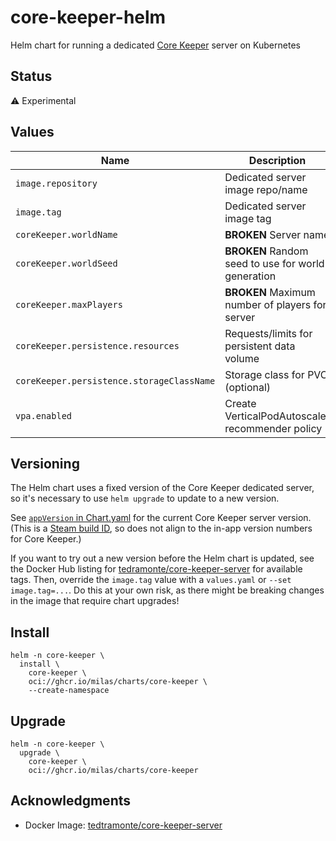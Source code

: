 # core-keeper-helm
Helm chart for running a dedicated [Core Keeper][core-keeper] server on Kubernetes

## Status
⚠️ Experimental

## Values
| Name                                      | Description                                        | Default                                            |
|-------------------------------------------|----------------------------------------------------|----------------------------------------------------|
| `image.repository`                        | Dedicated server image repo/name                   | [tedtramonte/core-keeper-server][]                 |
| `image.tag`                               | Dedicated server image tag                         |                                                    |
| `coreKeeper.worldName`                    | **BROKEN** Server name                             | Core Keeper Server                                 |
| `coreKeeper.worldSeed`                    | **BROKEN** Random seed to use for world generation | 0                                                  |
| `coreKeeper.maxPlayers`                   | **BROKEN** Maximum number of players for server    | 100                                                |
| `coreKeeper.persistence.resources`        | Requests/limits for persistent data volume         | <pre lang="yaml">requests: { storage: 1GiB }</pre> |
| `coreKeeper.persistence.storageClassName` | Storage class for PVC (optional)                   |                                                    |
| `vpa.enabled`                             | Create VerticalPodAutoscaler recommender policy    | false                                              |

## Versioning
The Helm chart uses a fixed version of the Core Keeper dedicated server,
so it's necessary to use `helm upgrade` to update to a new version.

See [`appVersion` in Chart.yaml][chart-appVersion] for the current Core Keeper server version.
(This is a [Steam build ID][steam-builds], so does not align to the in-app version numbers for Core Keeper.)

If you want to try out a new version before the Helm chart is updated, see the Docker Hub listing for [tedramonte/core-keeper-server][tedtramonte/core-keeper-server-tags] for available tags.
Then, override the `image.tag` value with a `values.yaml` or `--set image.tag=...`.
Do this at your own risk, as there might be breaking changes in the image that require chart upgrades!

## Install
```shell
helm -n core-keeper \
  install \
    core-keeper \
    oci://ghcr.io/milas/charts/core-keeper \
    --create-namespace
```

## Upgrade
```shell
helm -n core-keeper \
  upgrade \
    core-keeper \
    oci://ghcr.io/milas/charts/core-keeper
```

## Acknowledgments
* Docker Image: [tedtramonte/core-keeper-server][] 

[chart-appVersion]: https://github.com/milas/core-keeper-helm/blob/main/Chart.yaml
[core-keeper]: https://store.steampowered.com/app/1621690/Core_Keeper/
[steam-builds]: https://steamdb.info/app/1963720/depots/?branch=public
[tedtramonte/core-keeper-server]: https://gitlab.com/tedtramonte/core-keeper-server
[tedtramonte/core-keeper-server-tags]: https://hub.docker.com/r/tedtramonte/core-keeper-server/tags
